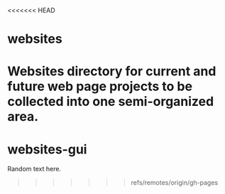 <<<<<<< HEAD
# websites

Websites directory for current and future web page projects 
to be collected into one semi-organized area.
=======
# websites-gui

Random text here.
>>>>>>> refs/remotes/origin/gh-pages
